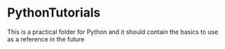 # PythonTutorials
This is a practical folder for Python and it should contain the basics to use as a reference in the future
